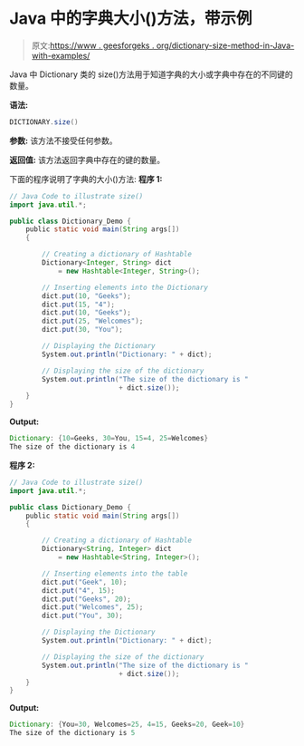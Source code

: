 # Java 中的字典大小()方法，带示例

> 原文:[https://www . geesforgeks . org/dictionary-size-method-in-Java-with-examples/](https://www.geeksforgeeks.org/dictionary-size-method-in-java-with-examples/)

Java 中 Dictionary 类的 size()方法用于知道字典的大小或字典中存在的不同键的数量。

**语法:**

```java
DICTIONARY.size()
```

**参数:**
该方法不接受任何参数。

**返回值:**
该方法返回字典中存在的键的数量。

下面的程序说明了字典的大小()方法:
**程序 1:**

```java
// Java Code to illustrate size()
import java.util.*;

public class Dictionary_Demo {
    public static void main(String args[])
    {

        // Creating a dictionary of Hashtable
        Dictionary<Integer, String> dict
            = new Hashtable<Integer, String>();

        // Inserting elements into the Dictionary
        dict.put(10, "Geeks");
        dict.put(15, "4");
        dict.put(10, "Geeks");
        dict.put(25, "Welcomes");
        dict.put(30, "You");

        // Displaying the Dictionary
        System.out.println("Dictionary: " + dict);

        // Displaying the size of the dictionary
        System.out.println("The size of the dictionary is "
                           + dict.size());
    }
}
```

**Output:**

```java
Dictionary: {10=Geeks, 30=You, 15=4, 25=Welcomes}
The size of the dictionary is 4

```

**程序 2:**

```java
// Java Code to illustrate size()
import java.util.*;

public class Dictionary_Demo {
    public static void main(String args[])
    {

        // Creating a dictionary of Hashtable
        Dictionary<String, Integer> dict
            = new Hashtable<String, Integer>();

        // Inserting elements into the table
        dict.put("Geek", 10);
        dict.put("4", 15);
        dict.put("Geeks", 20);
        dict.put("Welcomes", 25);
        dict.put("You", 30);

        // Displaying the Dictionary
        System.out.println("Dictionary: " + dict);

        // Displaying the size of the dictionary
        System.out.println("The size of the dictionary is "
                           + dict.size());
    }
}
```

**Output:**

```java
Dictionary: {You=30, Welcomes=25, 4=15, Geeks=20, Geek=10}
The size of the dictionary is 5

```